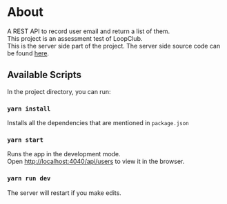 # About

A REST API to record user email and return a list of them.\
This project is an assessment test of LoopClub.\
This is the server side part of the project. The server side source code can be found [here](https://github.com/shivamklr/-loopclubfullstack-client).

## Available Scripts

In the project directory, you can run:

### `yarn install`

Installs all the dependencies that are mentioned in `package.json`

### `yarn start`

Runs the app in the development mode.\
Open [http://localhost:4040/api/users](http://localhost:4040/api/users) to view it in the browser.


### `yarn run dev`

The server will restart if you make edits.

